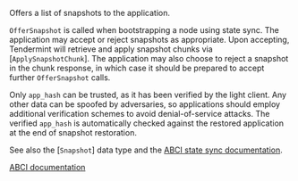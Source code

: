 Offers a list of snapshots to the application.

`OfferSnapshot` is called when bootstrapping a node using state sync. The
application may accept or reject snapshots as appropriate. Upon accepting,
Tendermint will retrieve and apply snapshot chunks via
[`ApplySnapshotChunk`]. The application may also choose to reject a snapshot
in the chunk response, in which case it should be prepared to accept further
`OfferSnapshot` calls.

Only `app_hash` can be trusted, as it has been verified by the light client.
Any other data can be spoofed by adversaries, so applications should employ
additional verification schemes to avoid denial-of-service attacks. The
verified `app_hash` is automatically checked against the restored application
at the end of snapshot restoration.

See also the [`Snapshot`] data type and the [ABCI state sync documentation][ssd].

[ABCI documentation](https://docs.tendermint.com/master/spec/abci/abci.html#offersnapshot)

[ssd]: https://docs.tendermint.com/master/spec/abci/apps.html#state-sync